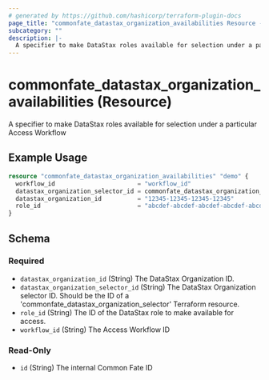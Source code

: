 ```yaml
---
# generated by https://github.com/hashicorp/terraform-plugin-docs
page_title: "commonfate_datastax_organization_availabilities Resource - commonfate"
subcategory: ""
description: |-
  A specifier to make DataStax roles available for selection under a particular Access Workflow
---
```


# commonfate_datastax_organization_availabilities (Resource)

A specifier to make DataStax roles available for selection under a particular Access Workflow

## Example Usage

```terraform
resource "commonfate_datastax_organization_availabilities" "demo" {
  workflow_id                       = "workflow_id"
  datastax_organization_selector_id = commonfate_datastax_organization_selector.demo.id
  datastax_organization_id          = "12345-12345-12345-12345"
  role_id                           = "abcdef-abcdef-abcdef-abcdef-abcdef"
}
```

<!-- schema generated by tfplugindocs -->
## Schema

### Required

- `datastax_organization_id` (String) The DataStax Organization ID.
- `datastax_organization_selector_id` (String) The DataStax Organization selector ID. Should be the ID of a 'commonfate_datastax_organization_selector' Terraform resource.
- `role_id` (String) The ID of the DataStax role to make available for access.
- `workflow_id` (String) The Access Workflow ID

### Read-Only

- `id` (String) The internal Common Fate ID


